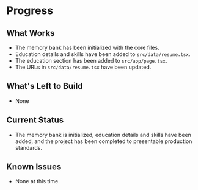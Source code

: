 # Progress

## What Works

- The memory bank has been initialized with the core files.
- Education details and skills have been added to `src/data/resume.tsx`.
- The education section has been added to `src/app/page.tsx`.
- The URLs in `src/data/resume.tsx` have been updated.

## What's Left to Build

- None

## Current Status

- The memory bank is initialized, education details and skills have been added, and the project has been completed to presentable production standards.

## Known Issues

- None at this time.
